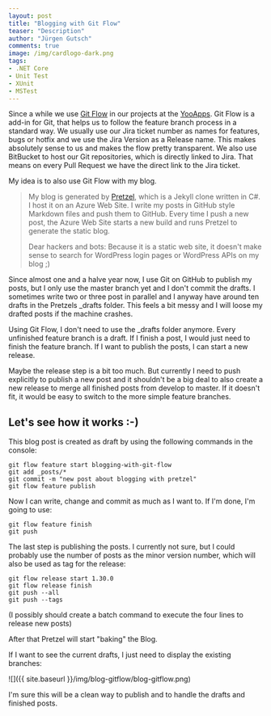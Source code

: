 ```yaml
---
layout: post
title: "Blogging with Git Flow"
teaser: "Description"
author: "Jürgen Gutsch"
comments: true
image: /img/cardlogo-dark.png
tags: 
- .NET Core
- Unit Test
- XUnit
- MSTest
---
```


Since a while we use [Git Flow](http://danielkummer.github.io/git-flow-cheatsheet/) in our projects at the [YooApps](http://yooapps.com). Git Flow is a add-in for Git, that helps us to follow the feature branch process in a standard way. We usually use our Jira ticket number as names for features, bugs or hotfix and we use the Jira Version as a Release name. This makes absolutely sense to us and makes the flow pretty transparent. We also use BitBucket to host our Git repositories, which is directly linked to Jira. That means on every Pull Request we have the direct link to the Jira ticket.

My idea is to also use Git Flow with my blog. 

> My blog is generated by [Pretzel](https://github.com/Code52/pretzel), which is a Jekyll clone written in C#. I host it on an Azure Web Site. I write my posts in GitHub style Markdown files and push them to GitHub. Every time I push a new post, the Azure Web Site starts a new build and runs Pretzel to generate the static blog.
>
> Dear hackers and bots: Because it is a static web site, it doesn't make sense to search for WordPress login pages or WordPress APIs on my blog ;)

Since almost one and a halve year now, I use Git on GitHub to publish my posts, but I only use the master branch yet and I don't commit the drafts. I sometimes write two or three post in parallel and I anyway have around ten drafts in the Pretzels _drafts folder. This feels a bit messy and I will loose my drafted posts if the machine crashes.

Using Git Flow, I don't need to use the _drafts folder anymore. Every unfinished feature branch is a draft. If I finish a post, I would just need to finish the feature branch. If I want to publish the posts, I can start a new release.

Maybe the release step is a bit too much. But currently I need to push explicitly to publish a new post and it shouldn't be a big deal to also create a new release to merge all finished posts from develop to master. If it doesn't fit, it would be easy to switch to the more simple feature branches.

## Let's see how it works :-)

This blog post is created as draft by using the following commands in the console:![]()

~~~ shell
git flow feature start blogging-with-git-flow
git add _posts/*
git commit -m "new post about blogging with pretzel"
git flow feature publish
~~~

Now I can write, change and commit as much as I want to. If I'm done, I'm going to use:

~~~ shell
git flow feature finish
git push
~~~

The last step is publishing the posts. I currently not sure, but I could probably use the number of posts as the minor version number, which will also be used as tag for the release:

~~~ shell
git flow release start 1.30.0
git flow release finish
git push --all
git push --tags
~~~

(I possibly should create a batch command to execute the four lines to release new posts)

After that Pretzel will start "baking" the Blog.

If I want to see the current drafts, I just need to display the existing branches:

![]({{ site.baseurl }}/img/blog-gitflow/blog-gitflow.png)

I'm sure this will be a clean way to publish and to handle the drafts and finished posts.